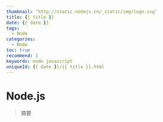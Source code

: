 ```yaml
---
thumbnail: ‘http://static.nodejs.cn/_static/img/logo.svg’
title: {{ title }}
date: {{ date }}
tags:
  - Node
categories: 
  - Node
toc: true
recommend: 1
keywords: node javascript
uniqueId: {{ date }}/{{ title }}.html
---
```

# Node.js

> 摘要
> 
> <!-- more -->